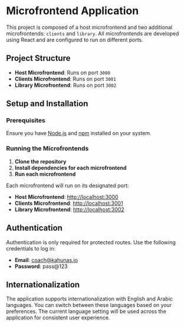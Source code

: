 # Microfrontend Application

This project is composed of a host microfrontend and two additional microfrontends: `clients` and `library`. All microfrontends are developed using React and are configured to run on different ports.

## Project Structure

- **Host Microfrontend**: Runs on port `3000`
- **Clients Microfrontend**: Runs on port `3001`
- **Library Microfrontend**: Runs on port `3002`

## Setup and Installation

### Prerequisites

Ensure you have [Node.js](https://nodejs.org/) and [npm](https://www.npmjs.com/) installed on your system.

### Running the Microfrontends

1. **Clone the repository**
2. **Install dependencies for each microfrontend**
3. **Run each microfrontend**

Each microfrontend will run on its designated port:

- **Host Microfrontend**: [http://localhost:3000](http://localhost:3000)
- **Clients Microfrontend**: [http://localhost:3001](http://localhost:3001)
- **Library Microfrontend**: [http://localhost:3002](http://localhost:3002)

## Authentication

Authentication is only required for protected routes. Use the following credentials to log in:

- **Email**: coach@kahunas.io
- **Password**: pass@123

## Internationalization

The application supports internationalization with English and Arabic languages. You can switch between these languages based on your preferences. The current language setting will be used across the application for consistent user experience.





 





